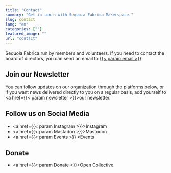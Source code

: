 ```yaml
---
title: "Contact"
summary: "Get in touch with Sequoia Fabrica Makerspace."
slug: contact
lang: "en"
categories: [""]
featured_image: ""
url: "contact"
---
```


Sequoia Fabrica run by members and volunteers. If you need to contact the board of directors, you can send an email to <a href="mailto:{{< param email >}}">{{< param email >}}</a>

## Join our Newsletter

You can follow updates on our organization through the platforms below, or if you want news delivered directly to you on a regular basis, add yourself to <a href={{< param newsletter >}}>our newsletter</a>.


## Follow us on Social Media
- <a href={{< param Instagram >}}>Instagram</a>
- <a href={{< param Mastadon >}}>Mastodon</a>
- <a href={{< param Events >}} >Events</a>


## Donate

- <a href={{< param Donate >}}>Open Collective</a>
